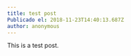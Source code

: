 ```yaml
---
title: test post
Publicado el: 2018-11-23T14:40:13.687Z
author: anonymous
---
```

This is a test post.
